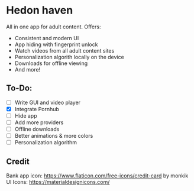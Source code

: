 # Hedon haven
All in one app for adult content. Offers:
* Consistent and modern UI
* App hiding with fingerprint unlock
* Watch videos from all adult content sites
* Personalization algorith locally on the device
* Downloads for offline viewing
* And more!
## To-Do:
- [ ] Write GUI and video player
- [X] Integrate Pornhub
- [ ] Hide app
- [ ] Add more providers
- [ ] Offline downloads
- [ ] Better animations & more colors
- [ ] Personalization algorithm

## Credit
Bank app icon: https://www.flaticon.com/free-icons/credit-card by monkik  
UI Icons: https://materialdesignicons.com/
